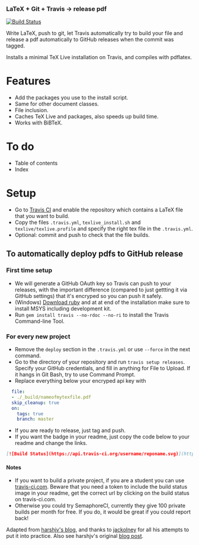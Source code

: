 ### LaTeX + Git + Travis &rightarrow; release pdf

[![Build Status](https://api.travis-ci.org/PHPirates/travis-ci-latex-pdf.svg)](https://travis-ci.org/PHPirates/travis-ci-latex-pdf)

Write LaTeX, push to git, let Travis automatically try to build your file and release a pdf automatically to GitHub releases when the commit was tagged.

Installs a minimal TeX Live installation on Travis, and compiles with pdflatex.

# Features

* Add the packages you use to the install script.
* Same for other document classes.
* File inclusion.
* Caches TeX Live and packages, also speeds up build time.
* Works with BiBTeX.

# To do
* Table of contents
* Index

# Setup

* Go to [Travis CI](https://travis-ci.org) and enable the repository which contains a LaTeX file that you want to build.
* Copy the files `.travis.yml`, `texlive_install.sh` and `texlive/texlive.profile` and specify the right tex file in the `.travis.yml`.
* Optional: commit and push to check that the file builds.

## To automatically deploy pdfs to GitHub release
### First time setup
* We will generate a GitHub OAuth key so Travis can push to your releases, with the important difference (compared to just gettting it via GitHub settings) that it's encryped so you can push it safely.
* (Windows) [Download ruby](https://rubyinstaller.org/downloads/) and at at end of the installation make sure to install MSYS including development kit.
* Run `gem install travis --no-rdoc --no-ri` to install the Travis Command-line Tool.
### For every new project
* Remove the `deploy` section in the `.travis.yml` or use `--force` in the next command.
* Go to the directory of your repository and run `travis setup releases`. Specify your GitHub credentials, and fill in anything for File to Upload. If it hangs in Git Bash, try to use Command Prompt.
* Replace everything below your encryped api key with
```yml
  file:
  - ./_build/nameofmytexfile.pdf
  skip_cleanup: true
  on:
    tags: true
    branch: master
```
* If you are ready to release, just tag and push.
* If you want the badge in your readme, just copy the code below to your readme and change the links.
```markdown
[![Build Status](https://api.travis-ci.org/username/reponame.svg)](https://travis-ci.org/username/reponame)
```

#### Notes
* If you want to build a private project, if you are a student you can use [travis-ci.com](https://travis-ci.com). Beware that you need a token to include the build status image in your readme, get the correct url by clicking on the build status on travis-ci.com.
* Otherwise you could try SemaphoreCI, currently they give 100 private builds per month for free. If you do, it would be great if you could report back!

Adapted from [harshjv's blog](https://harshjv.github.io/blog/setup-latex-pdf-build-using-travis-ci/), and thanks to [jackolney](https://github.com/jackolney/travis-ci-latex-pdf) for all his attempts to put it into practice.
Also see harshjv's original [blog post](https://harshjv.github.io/blog/document-building-versioning-with-tex-document-git-continuous-integration-dropbox/).